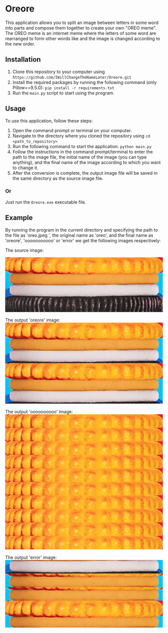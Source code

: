 # Oreore

This application allows you to split an image between letters in some word into parts
and compose them together to create your own "OREO meme".
The OREO meme is an internet meme where the letters of some word are rearranged to form other
words like and the image is changed according to the new order.

## Installation

1. Clone this repository to your computer using
   `https://github.com/IWillChangeTheNameLater/Oreore.git`
2. Install the required packages by running the following command
   (only Pillow==9.5.0):
   `pip install -r requirements.txt`
3. Run the `main.py` script to start using the program.

## Usage

To use this application, follow these steps:

1. Open the command prompt or terminal on your computer.
2. Navigate to the directory where you cloned the repository using `cd <path_to_repository>`
3. Run the following command to start the application: `python main.py`
4. Follow the instructions in the command prompt/terminal to enter the path to the image file,
   the initial name of the image (you can type anything), and the final name of the image
   according to which you want to change it.
5. After the conversion is complete, the output image file will be saved in the same directory
   as the source image file.

### Or

Just run the `Oreore.exe` executable file.

## Example

By running the program in the current directory and specifying
the path to the file as 'oreo.jpeg ',
the original name as 'oreo',
and the final name as 'oreore', 'ooooooooooo' or 'error'
we get the following images respectively:

The source image:

![oreo.jpeg](oreo.jpeg)

The output 'oreore' image:
![oreore.jpeg](oreore.jpeg)

The output 'oooooooooo' image:
![oooooooooo.jpeg](oooooooooo.jpeg)

The output 'error' image:
![error.jpeg](error.jpeg)

